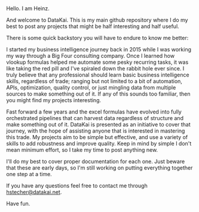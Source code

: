 ### 

Hello. I am Heinz. 

And welcome to DataKai. This is my main github repository where I do my best to post any projects that might be half interesting and half useful.

There is some quick backstory you will have to endure to know me better:

I started my business intelligence journey back in 2015 while I was working my way through a Big Four consulting company. Once I learned how vlookup formulas helped me automate some pesky recurring tasks, it was like taking the red pill and I've spiraled down the rabbit hole ever since. I truly believe that any professional should learn basic business intelligence skills, regardless of trade; ranging but not limited to a bit of automation, APIs, optimization, quality control, or just mingling data from multiple sources to make something out of it. If any of this sounds too familiar, then you might find my projects interesting.

Fast forward a few years and the excel formulas have evolved into fully orchestrated pipelines that can harvest data regardless of structure and make something out of it. DataKai is presented as an initiative to cover that journey, with the hope of assisting anyone that is interested in mastering this trade. My projects aim to be simple but effective, and use a variety of skills to add robustness and improve quality. Keep in mind by simple I don't mean minimum effort, so I take my time to post anything new. 

I'll do my best to cover proper documentation for each one. Just beware that these are early days, so I'm still working on putting everything together one step at a time. 

If you have any questions feel free to contact me through hstecher@datakai.net.

Have fun.

